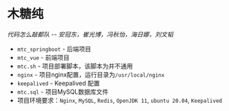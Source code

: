 # 木糖纯

*代码怎么敲都队 -- 安冠东，崔光博，冯秋怡，海日娜，刘文韬*

* `mtc_springboot` - 后端项目
* `mtc_vue` - 前端项目
* `mtc.sh` - 项目部署脚本，该脚本为并不通用
* `nginx` - 项目nginx配置，运行目录为`/usr/local/nginx`
* `keepalived` - Keepalived 配置
* `mtc.sql` - 项目MySQL数据库文件
* 项目环境要求：`Nginx`, `MySQL`, `Redis`, `OpenJDK 11`, `ubuntu 20.04`, `Keepalived`
